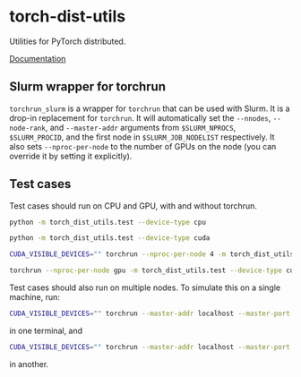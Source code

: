 # torch-dist-utils

Utilities for PyTorch distributed.

[Documentation](https://crowsonkb.github.io/torch-dist-utils/)

## Slurm wrapper for torchrun

`torchrun_slurm` is a wrapper for `torchrun` that can be used with Slurm. It is a drop-in replacement for `torchrun`. It will automatically set the `--nnodes`, `--node-rank`, and `--master-addr` arguments from `$SLURM_NPROCS`, `$SLURM_PROCID`, and the first node in `$SLURM_JOB_NODELIST` respectively. It also sets `--nproc-per-node` to the number of GPUs on the node (you can override it by setting it explicitly).

## Test cases

Test cases should run on CPU and GPU, with and without torchrun.

```sh
python -m torch_dist_utils.test --device-type cpu

python -m torch_dist_utils.test --device-type cuda

CUDA_VISIBLE_DEVICES="" torchrun --nproc-per-node 4 -m torch_dist_utils.test --device-type cpu

torchrun --nproc-per-node gpu -m torch_dist_utils.test --device-type cuda
```

Test cases should also run on multiple nodes. To simulate this on a single machine, run:

```sh
CUDA_VISIBLE_DEVICES="" torchrun --master-addr localhost --master-port 25500 --nnodes 2 --nproc-per-node 4 --node-rank 0 -m torch_dist_utils.test --device-type cpu
```

in one terminal, and

```sh
CUDA_VISIBLE_DEVICES="" torchrun --master-addr localhost --master-port 25500 --nnodes 2 --nproc-per-node 4 --node-rank 1 -m torch_dist_utils.test --device-type cpu
```

in another.
